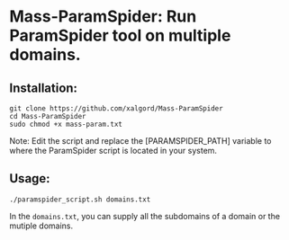 # Mass-ParamSpider: Run ParamSpider tool on multiple domains.

## Installation:
```
git clone https://github.com/xalgord/Mass-ParamSpider
cd Mass-ParamSpider
sudo chmod +x mass-param.txt
```

Note: Edit the script and replace the [PARAMSPIDER_PATH] variable to where the ParamSpider script is located in your system. 

## Usage:
```
./paramspider_script.sh domains.txt
```
In the `domains.txt`, you can supply all the subdomains of a domain or the mutiple domains.
